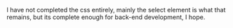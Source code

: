 I have not completed the css entirely, mainly the select element is what that remains, but its complete enough for back-end development, I hope.
